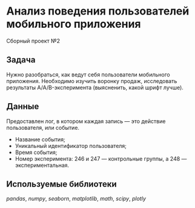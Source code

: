 # Анализ поведения пользователей мобильного приложения
Сборный проект №2 

## Задача
Нужно разобраться, как ведут себя пользователи мобильного приложения. Необходимо изучить воронку продаж, исследовать результаты A/A/B-эксперимента (выясненить, какой шрифт лучше).


## Данные
Предоставлен лог, в котором каждая запись — это действие пользователя, или событие. 
* Название события;
* Уникальный идентификатор пользователя;
* Время события;
* Номер эксперимента: 246 и 247 — контрольные группы, а 248 — экспериментальная.


## Используемые библиотеки

*pandas*, *numpy*, *seaborn*, *matplotlib*, *math*, *scipy*, *plotly*
